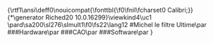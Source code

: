 {\rtf1\ansi\deff0\nouicompat{\fonttbl{\f0\fnil\fcharset0 Calibri;}}
{\*\generator Riched20 10.0.16299}\viewkind4\uc1 
\pard\sa200\sl276\slmult1\f0\fs22\lang12 #Michel le filtre Ultime\par
###Hardware\par
###CAO\par
###Software\par
}
 